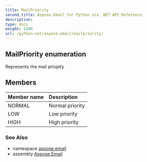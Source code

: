 ```yaml
---
title: MailPriority
second_title: Aspose.Email for Python via .NET API Reference
description: 
type: docs
weight: 5200
url: /python-net/aspose.email/mailpriority/
---
```


## MailPriority enumeration

Represents the mail priopity

## Members
| Member name | Description |
| :- | :- |
|NORMAL|Normal priority|
|LOW|Low priority|
|HIGH|High priority|

### See Also

* namespace [aspose.email](/email/python-net/aspose.email/)
* assembly [Aspose.Email](/email/python-net/)

